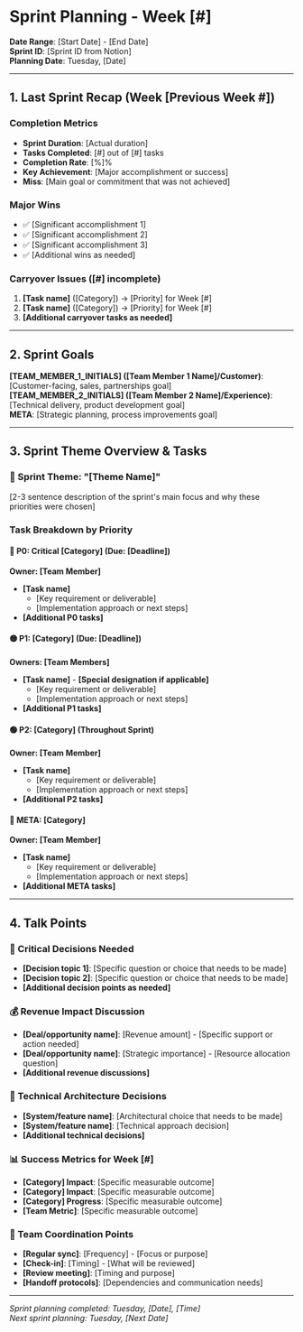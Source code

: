 # Sprint Planning - Week [#]
**Date Range**: [Start Date] - [End Date]  
**Sprint ID**: [Sprint ID from Notion]  
**Planning Date**: Tuesday, [Date]

---

## 1. Last Sprint Recap (Week [Previous Week #])

### Completion Metrics
- **Sprint Duration**: [Actual duration]
- **Tasks Completed**: [#] out of [#] tasks
- **Completion Rate**: [%]%
- **Key Achievement**: [Major accomplishment or success]
- **Miss**: [Main goal or commitment that was not achieved]

### Major Wins
- ✅ [Significant accomplishment 1]
- ✅ [Significant accomplishment 2] 
- ✅ [Significant accomplishment 3]
- ✅ [Additional wins as needed]

### Carryover Issues ([#] incomplete)
1. **[Task name]** ([Category]) → [Priority] for Week [#]
2. **[Task name]** ([Category]) → [Priority] for Week [#]
3. **[Additional carryover tasks as needed]**

---

## 2. Sprint Goals

**[TEAM_MEMBER_1_INITIALS] ([Team Member 1 Name]/Customer)**: [Customer-facing, sales, partnerships goal]  
**[TEAM_MEMBER_2_INITIALS] ([Team Member 2 Name]/Experience)**: [Technical delivery, product development goal]  
**META**: [Strategic planning, process improvements goal]

---

## 3. Sprint Theme Overview & Tasks

### 🎯 Sprint Theme: "[Theme Name]"
[2-3 sentence description of the sprint's main focus and why these priorities were chosen]

### Task Breakdown by Priority

#### 🔴 P0: Critical [Category] (Due: [Deadline])
**Owner: [Team Member]**
- **[Task name]**
  - [Key requirement or deliverable]
  - [Implementation approach or next steps]
- **[Additional P0 tasks]**

#### 🟡 P1: [Category] (Due: [Deadline])
**Owners: [Team Members]**
- **[Task name]** - **[Special designation if applicable]**
  - [Key requirement or deliverable]
  - [Implementation approach or next steps]
- **[Additional P1 tasks]**

#### 🟢 P2: [Category] (Throughout Sprint)
**Owner: [Team Member]**
- **[Task name]**
  - [Key requirement or deliverable]
  - [Implementation approach or next steps]
- **[Additional P2 tasks]**

#### 🔵 META: [Category]
**Owner: [Team Member]**
- **[Task name]**
  - [Key requirement or deliverable]
  - [Implementation approach or next steps]
- **[Additional META tasks]**

---

## 4. Talk Points

### 🚨 Critical Decisions Needed
- **[Decision topic 1]**: [Specific question or choice that needs to be made]
- **[Decision topic 2]**: [Specific question or choice that needs to be made]
- **[Additional decision points as needed]**

### 💰 Revenue Impact Discussion
- **[Deal/opportunity name]**: [Revenue amount] - [Specific support or action needed]
- **[Deal/opportunity name]**: [Strategic importance] - [Resource allocation question]
- **[Additional revenue discussions]**

### 🔧 Technical Architecture Decisions
- **[System/feature name]**: [Architectural choice that needs to be made]
- **[System/feature name]**: [Technical approach decision]
- **[Additional technical decisions]**

### 📊 Success Metrics for Week [#]
- **[Category] Impact**: [Specific measurable outcome]
- **[Category] Impact**: [Specific measurable outcome]
- **[Category] Progress**: [Specific measurable outcome]
- **[Team Metric]**: [Specific measurable outcome]

### 🤝 Team Coordination Points
- **[Regular sync]**: [Frequency] - [Focus or purpose]
- **[Check-in]**: [Timing] - [What will be reviewed]
- **[Review meeting]**: [Timing and purpose]
- **[Handoff protocols]**: [Dependencies and communication needs]

---

*Sprint planning completed: Tuesday, [Date], [Time]*  
*Next sprint planning: Tuesday, [Next Date]*